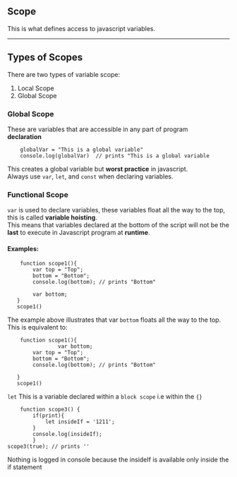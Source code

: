 ## Scope
This is what defines access to javascript variables.
***
## Types of Scopes
There are two types of variable scope:
1. Local Scope
2. Global Scope

### Global Scope
These are variables that are accessible in any part of program <br/>
__declaration__
```
    globalVar = "This is a global variable"
    console.log(globalVar)  // prints "This is a global variable
```
This creates a global variable but __worst practice__ in javascript. <br/>
Always use `var`, `let`, and `const` when declaring variables.

### Functional Scope
`var` is used to declare variables, these variables float all the way to the top, this is called __variable hoisting__. <br/>
This means that variables declared at the bottom of the script will not be the __last__ to execute in Javascript
program at __runtime__.
#### Examples:
```
    function scope1(){
        var top = "Top";
        bottom = "Bottom";
        console.log(bottom); // prints "Bottom"

        var bottom;
   }
   scope1()
   ```
The example above illustrates that var `bottom` floats all the way to the top. <br/>
This is equivalent to:
``` 
    function scope1(){
                var bottom;
        var top = "Top";
        bottom = "Bottom";
        console.log(bottom); // prints "Bottom"

   }
   scope1() 
   ```
`let` This is a variable declared within a `block scope` i.e  within the `{}` <br/>
```
    function scope3() {
        if(print){
            let insideIf = '1211';
        }
        console.log(insideIf);
        }
scope3(true); // prints ''

```
Nothing is logged in console because the insideIf is available only inside the if statement

